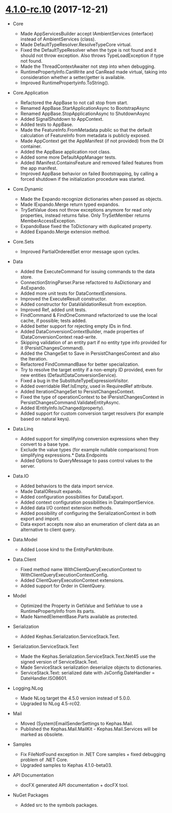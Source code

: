 <a name="4.1.0-rc.10"></a>
# [4.1.0-rc.10](https://github.com/quartz-software/kephas/compare/v4.0.0...master) (2017-12-21)

* Core
  * Made AppServicesBuilder accept IAmbientServices (interface) instead of AmbientServices (class).
  * Made DefaultTypeResolver.ResolveTypeCore virtual.
  * Fixed the DefaultTypeResolver when the type is not found and it should not throw exception. Also throws TypeLoadException if type not found.
  * Made the ThreadContextAwaiter not step into when debugging.
  * RuntimePropertyInfo.CanWrite and CanRead made virtual, taking into consideration whether a setter/getter is available.
  * Improved RuntimePropertyinfo.ToString().

* Core.Application
  * Refactored the AppBase to not call stop from start.
  * Renamed AppBase.StartApplicationAsync to BootstrapAsync
  * Renamed AppBase.StopApplicationAsync to ShutdownAsync
  * Added SignalShutdown to AppContext.
  * Added tests to AppBase.
  * Made the FeatureInfo.FromMetadata public so that the default calculation of FeatureInfo from metadata is publicly exposed.
  * Made AppContext get the AppManifest (if not provided) from the DI container.
  * Added the AppBase application root class.
  * Added some more DefaultAppManager tests.
  * Added IManifest.ContainsFeature and removed failed features from the app manifest.
  * Improved AppBase behavior on failed Bootstrapping, by calling a forced shutdown if the initialization procedure was started.

* Core.Dynamic
  * Made the Expando recognize dictionaries when passed as objects.
  * Made IExpando.Merge return typed expandos.
  * TrySetValue does not throw exceptions anymore for read only properties, instead returns false. Only TrySetMember returns MemberAccessException.
  * ExpandoBase fixed the ToDictionary with duplicated property.
  * Added Expando.Merge extension method.

* Core.Sets
  * Improved PartialOrderedSet error message upon cycles.

* Data
  * Added the ExecuteCommand for issuing commands to the data store.
  * ConnectionStringParser.Parse refactored to AsDictionary and AsExpando.
  * Added more unit tests for DataContextExtensions.
  * Improved the ExecuteResult constructor.
  * Added constructor for DataValidationResult from exception.
  * Improved Ref, added unit tests.
  * FindCommand & FindOneCommand refactorized to use the local cache, if possible; tests added.
  * Added better support for rejecting empty IDs in find.
  * Added DataConversionContextBuilder, made properties of IDataConversionContext read-write.
  * Skipping validation of an entity part if no entity type info provided for it (PersistChangesCommand).
  * Added the ChangeSet to Save in PersistChangesContext and also the Iteration.
  * Refactored FindCommandBase for better specialization.
  * Try to resolve the target entity if a non-empty ID provided, even for new entities (DefaultDataConversionService).
  * Fixed a bug in the SubstituteTypeExpressionVisitor.
  * Added overridable IRef.IsEmpty, used in RequiredRef attribute.
  * Added IterationChangeSet to PersistChangesContext.
  * Fixed the type of operationContext to be IPersistChangesContext in PersistChangesCommand.ValidateEntityAsync.
  * Added IEntityInfo.IsChanged(property).
  * Added support for custom conversion target resolvers (for example based on natural keys).
  
* Data.Linq
  * Added support for simplifying conversion expressions when they convert to a base type.
  * Exclude the value types (for example nullable comparisons) from simplifying expressions.* Data.Endpoints
  * Added Options to QueryMessage to pass control values to the server.

* Data.IO
  * Added behaviors to the data import service.
  * Made DataIOResult expando.
  * Added configuration possibilities for DataExport.
  * Added context configuration possibilities in DataImportService.
  * Added data I/O context extension methods.
  * Added possibility of configuring the SerializationContext in both export and import.
  * Data export accepts now also an enumeration of client data as an alternative to client query.
  
* Data.Model
  * Added Loose kind to the EntityPartAttribute.

* Data.Client
  * Fixed method name WithClientQueryExecutionContext to WithClientQueryExecutionContextConfig.
  * Added ClientQueryExecutionContext extensions.
  * Added support for Order in ClientQuery.
 
* Model
  * Optimized the Property in GetValue and SetValue to use a RuntimePropertyInfo from its parts.
  * Made NamedElementBase.Parts available as protected.

* Serialization
  * Added Kephas.Serialization.ServiceStack.Text.

* Serialization.ServiceStack.Text
  * Made the Kephas.Serialization.ServiceStack.Text.Net45 use the signed version of ServiceStack.Text.
  * Made ServiceStack serialization deserialize objects to dictionaries.
  * ServiceStack.Text: serialized date with JsConfig.DateHandler = DateHandler.ISO8601.

* Logging.NLog
  * Made NLog target the 4.5.0 version instead of 5.0.0.
  * Upgraded to NLog 4.5-rc02.

* Mail
  * Moved (System)EmailSenderSettings to Kephas.Mail.
  * Published the Kephas.Mail.MailKit - Kephas.Mail.Services will be marked as obsolete.

* Samples
  * Fix FileNotFound exception in .NET Core samples + fixed debugging problem of .NET Core.
  * Upgraded samples to Kephas 4.1.0-beta03.
  
* API Documentation
  * docFX generated API documentation + docFX tool.

* NuGet Packages
  * Added src to the symbols packages.
